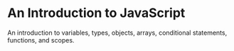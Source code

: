 # An Introduction to JavaScript
An introduction to variables, types, objects, arrays, conditional statements, functions, and scopes.